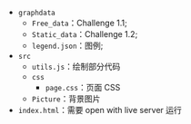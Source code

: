 * `graphdata`
  * `Free_data`：Challenge 1.1;
  * `Static_data`：Challenge 1.2;
  * `legend.json`：图例;
* `src`
  * `utils.js`：绘制部分代码
  * `css`
    * `page.css`：页面 CSS
  * `Picture`：背景图片
* `index.html`：需要 open with live server 运行
